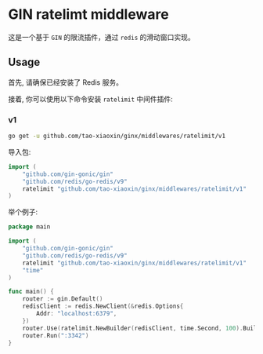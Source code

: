 # GIN ratelimt middleware
这是一个基于 `GIN` 的限流插件，通过 `redis` 的滑动窗口实现。
## Usage
首先, 请确保已经安装了 Redis 服务。

接着, 你可以使用以下命令安装 `ratelimit` 中间件插件:
### v1
```bash
go get -u github.com/tao-xiaoxin/ginx/middlewares/ratelimit/v1
```
导入包:
```go
import (
    "github.com/gin-gonic/gin"
    "github.com/redis/go-redis/v9"
    ratelimit "github.com/tao-xiaoxin/ginx/middlewares/ratelimit/v1"
)
```
举个例子:
```go
package main

import (
	"github.com/gin-gonic/gin"
	"github.com/redis/go-redis/v9"
	ratelimit "github.com/tao-xiaoxin/ginx/middlewares/ratelimit/v1"
	"time"
)

func main() {
	router := gin.Default()
	redisClient := redis.NewClient(&redis.Options{
		Addr: "localhost:6379",
	})
	router.Use(ratelimit.NewBuilder(redisClient, time.Second, 100).Build())
	router.Run(":3342")
}
```
